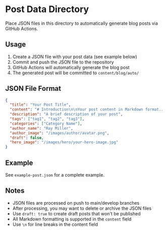 # Post Data Directory

Place JSON files in this directory to automatically generate blog posts via GitHub Actions.

## Usage

1. Create a JSON file with your post data (see example below)
2. Commit and push the JSON file to the repository
3. GitHub Actions will automatically generate the blog post
4. The generated post will be committed to `content/blog/auto/`

## JSON File Format

```json
{
  "title": "Your Post Title",
  "content": "# Introduction\n\nYour post content in Markdown format...",
  "description": "A brief description of your post",
  "tags": ["tag1", "tag2", "tag3"],
  "categories": ["Category Name"],
  "author_name": "Ray Miller",
  "author_image": "/images/author/avatar.png",
  "draft": false,
  "hero_image": "/images/hero/your-hero-image.jpg"
}
```

## Example

See `example-post.json` for a complete example.

## Notes

- JSON files are processed on push to main/develop branches
- After processing, you may want to delete or archive the JSON files
- Use `draft: true` to create draft posts that won't be published
- All Markdown formatting is supported in the `content` field
- Use `\n` for line breaks in the content field
